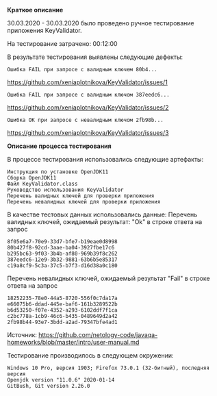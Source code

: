 **Краткое описание**

30.03.2020 - 30.03.2020 было проведено ручное тестирование приложения KeyValidator.

На тестирование затрачено: 00:12:00

В результате тестирования выявлены следующие дефекты:

    Ошибка FAIL при запросе с валидным ключем 80b4...
   https://github.com/xeniaplotnikova/KeyValidator/issues/1

    Ошибка FAIL при запросе с валидным ключом 387eedc6... 
   https://github.com/xeniaplotnikova/KeyValidator/issues/2
   
    Ошибка OK при запросе с невалидным ключом 2fb98b... 
   https://github.com/xeniaplotnikova/KeyValidator/issues/3

**Описание процесса тестирования**

В процессе тестирования использовались следующие артефакты:

    Инструкция по установке OpenJDK11
    Сборка OpenJDK11
    Файл KeyValidator.class
    Руководство использования KeyValidator
    Перечень валидных ключей для проверки приложения
    Перечень невалидных ключей для проверки приложения
    

В качестве тестовых данных использовались данные:
 Перечень валидных ключей, ожидаемый результат: "Ok" в строке ответа на запрос

    8f05e6a7-70e9-33d7-bfe7-b19eae0d8998
    80b427f8-92cd-3aae-ba04-3927fbe17c6
    b295bc63-9f03-3b4b-af80-969b39f8c262
    387eedc6-12e9-3b32-9881-63b6b5e85317
    c19a8cf9-5c3a-37c5-b7f3-d16d38a0c180

   Перечень невалидных ключей, ожидаемый результат "Fail" в строке ответа на запрос

    18252235-78e0-44a5-8720-556f0c7da17a
    e66075b6-ddad-445e-baf6-161b3289522b
    b6d53250-f07e-4352-a293-6102ddf7f1ca
    c2bc778a-1cb9-46c6-b435-0489649d2a42
    2fb98b44-93e7-3bdd-a2ad-79347bfe4ad1

   Источник:
    https://github.com/netology-code/javaqa-homeworks/blob/master/intro/user-manual.md
      

Тестирование производилось в следующем окружении:

    Windows 10 Pro, версия 1903; Firefox 73.0.1 (32-битный), последняя версия
    Openjdk version "11.0.6" 2020-01-14
    GitBush, Git version 2.26.0
   
